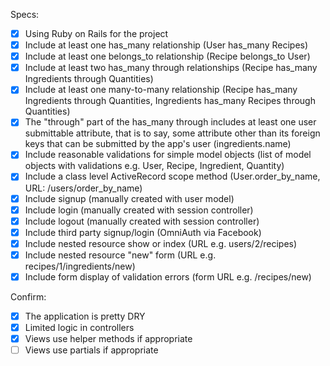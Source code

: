 Specs:
- [x] Using Ruby on Rails for the project
- [x] Include at least one has_many relationship (User has_many Recipes) 
- [x] Include at least one belongs_to relationship (Recipe belongs_to User)
- [x] Include at least two has_many through relationships (Recipe has_many Ingredients through Quantities)
- [x] Include at least one many-to-many relationship (Recipe has_many Ingredients through Quantities, Ingredients has_many Recipes through Quantities)
- [x] The "through" part of the has_many through includes at least one user submittable attribute, that is to say, some attribute other than its foreign keys that can be submitted by the app's user (ingredients.name)
- [x] Include reasonable validations for simple model objects (list of model objects with validations e.g. User, Recipe, Ingredient, Quantity)
- [x] Include a class level ActiveRecord scope method (User.order_by_name, URL: /users/order_by_name)
- [x] Include signup (manually created with user model)
- [x] Include login (manually created with session controller)
- [x] Include logout (manually created with session controller)
- [x] Include third party signup/login (OmniAuth via Facebook)
- [x] Include nested resource show or index (URL e.g. users/2/recipes)
- [x] Include nested resource "new" form (URL e.g. recipes/1/ingredients/new)
- [x] Include form display of validation errors (form URL e.g. /recipes/new)

Confirm:
- [x] The application is pretty DRY
- [x] Limited logic in controllers
- [x] Views use helper methods if appropriate
- [ ] Views use partials if appropriate